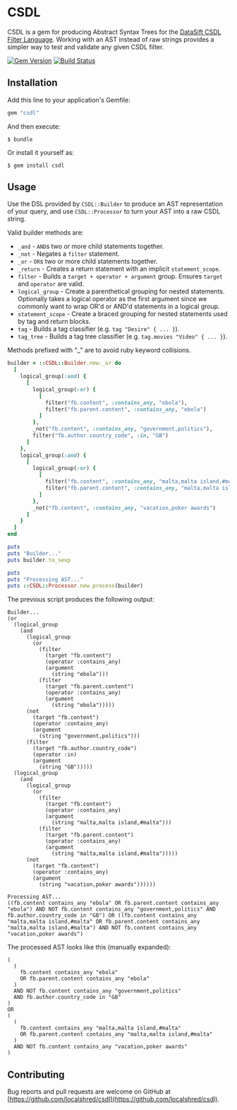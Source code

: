 # CSDL

CSDL is a gem for producing Abstract Syntax Trees for the [DataSift CSDL Filter Language](http://dev.datasift.com/docs/csdl).
Working with an AST instead of raw strings provides a simpler way to test and validate any given CSDL filter.

[![Gem Version](https://badge.fury.io/rb/csdl.svg)](http://badge.fury.io/rb/csdl)
[![Build Status](https://travis-ci.org/localshred/csdl.svg)](https://travis-ci.org/localshred/csdl)

## Installation

Add this line to your application's Gemfile:

```ruby
gem "csdl"
```

And then execute:

    $ bundle

Or install it yourself as:

    $ gem install csdl

## Usage

Use the DSL provided by `CSDL::Builder` to produce an AST representation of your query, and use `CSDL::Processor` to turn your AST into a raw CSDL string.

Valid builder methods are:

- `_and` - `AND`s two or more child statements together.
- `_not` - Negates a `filter` statement.
- `_or` - `OR`s two or more child statements together.
- `_return` - Creates a return statement with an implicit `statement_scope`.
- `filter` - Builds a `target + operator + argument` group. Ensures `target` and `operator` are valid.
- `logical_group` - Create a parenthetical grouping for nested statements. Optionally takes a logical operator as the first argument since we commonly want to wrap OR'd or AND'd statements in a logical group.
- `statement_scope` - Create a braced grouping for nested statements used by tag and return blocks.
- `tag` - Builds a tag classifier (e.g. `tag "Desire" { ... }`).
- `tag_tree` - Builds a tag tree classifier (e.g. `tag.movies "Video" { ... }`).

Methods prefixed with "\_" are to avoid ruby keyword collisions.

```ruby
builder = ::CSDL::Builder.new._or do
  [
    logical_group(:and) {
      [
        logical_group(:or) {
          [
            filter("fb.content", :contains_any, "ebola"),
            filter("fb.parent.content", :contains_any, "ebola")
          ]
        },
        _not("fb.content", :contains_any, "government,politics"),
        filter("fb.author.country_code", :in, "GB")
      ]
    },
    logical_group(:and) {
      [
        logical_group(:or) {
          [
            filter("fb.content", :contains_any, "malta,malta island,#malta"),
            filter("fb.parent.content", :contains_any, "malta,malta island,#malta")
          ]
        },
        _not("fb.content", :contains_any, "vacation,poker awards")
      ]
    }
  ]
end

puts
puts "Builder..."
puts builder.to_sexp

puts
puts "Processing AST..."
puts ::CSDL::Processor.new.process(builder)
```

The previous script produces the following output:

```
Builder...
(or
  (logical_group
    (and
      (logical_group
        (or
          (filter
            (target "fb.content")
            (operator :contains_any)
            (argument
              (string "ebola")))
          (filter
            (target "fb.parent.content")
            (operator :contains_any)
            (argument
              (string "ebola")))))
      (not
        (target "fb.content")
        (operator :contains_any)
        (argument
          (string "government,politics")))
      (filter
        (target "fb.author.country_code")
        (operator :in)
        (argument
          (string "GB")))))
  (logical_group
    (and
      (logical_group
        (or
          (filter
            (target "fb.content")
            (operator :contains_any)
            (argument
              (string "malta,malta island,#malta")))
          (filter
            (target "fb.parent.content")
            (operator :contains_any)
            (argument
              (string "malta,malta island,#malta")))))
      (not
        (target "fb.content")
        (operator :contains_any)
        (argument
          (string "vacation,poker awards"))))))

Processing AST...
((fb.content contains_any "ebola" OR fb.parent.content contains_any "ebola") AND NOT fb.content contains_any "government,politics" AND fb.author.country_code in "GB") OR ((fb.content contains_any "malta,malta island,#malta" OR fb.parent.content contains_any "malta,malta island,#malta") AND NOT fb.content contains_any "vacation,poker awards")
```

The processed AST looks like this (manually expanded):

```
(
  (
    fb.content contains_any "ebola"
    OR fb.parent.content contains_any "ebola"
  )
  AND NOT fb.content contains_any "government,politics"
  AND fb.author.country_code in "GB"
)
OR
(
  (
    fb.content contains_any "malta,malta island,#malta"
    OR fb.parent.content contains_any "malta,malta island,#malta"
  )
  AND NOT fb.content contains_any "vacation,poker awards"
)
```

## Contributing

Bug reports and pull requests are welcome on GitHub at [https://github.com/localshred/csdl](https://github.com/localshred/csdl).

